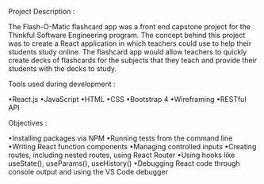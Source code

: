 Project Description :

The Flash-O-Matic flashcard app was a front end capstone project for the Thinkful Software Engineering program. The concept behind this project was to create a React application in which teachers could use to help their students study online. The flashcard app would allow teachers to quickly create decks of flashcards for the subjects that they teach and provide their students with the decks to study.


Tools used during development :

•React.js
•JavaScript
•HTML
•CSS
•Bootstrap 4
•Wireframing
•RESTful API


Objectives :

•Installing packages via NPM
•Running tests from the command line
•Writing React function components
•Managing controlled inputs
•Creating routes, including nested routes, using React Router
•Using hooks like useState(), useParams(), useHistory()
•Debugging React code through console output and using the VS Code debugger

